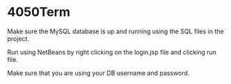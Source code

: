 # 4050Term

Make sure the MySQL database is up and running using the SQL files in the project. 

Run using NetBeans by right clicking on the login.jsp file and clicking run file.

Make sure that you are using your DB username and password.
